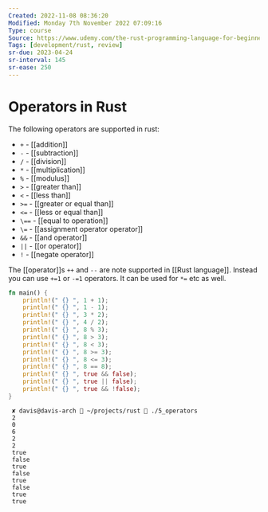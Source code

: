 ```yaml
---
Created: 2022-11-08 08:36:20
Modified: Monday 7th November 2022 07:09:16
Type: course
Source: https://www.udemy.com/the-rust-programming-language-for-beginners/?xref=E0Aed11STH4LPUQvCz0GJFABTmM=
Tags: [development/rust, review]
sr-due: 2023-04-24
sr-interval: 145
sr-ease: 250
---
```


# Operators in Rust

The following operators are supported in rust:

- `+` - [[addition]]
- `-` - [[subtraction]]
- `/` - [[division]]
- `*` - [[multiplication]]
- `%` - [[modulus]]
- `>` - [[greater than]]
- `<` - [[less than]]
- `>=` - [[greater or equal than]]
- `<=` - [[less or equal than]]
- `\==` - [[equal to operation]]
- `\=` - [[assignment operator operator]]
- `&&` - [[and operator]]
- `||` - [[or operator]]
- `!` - [[negate operator]]

The [[operator]]s `++` and `--` are note supported in [[Rust language]]. Instead you can use `+=1` or `-=1` operators. It can be used for `*=` etc as well.

```rust
fn main() {
    println!(" {} ", 1 + 1);
    println!(" {} ", 1 - 1);
    println!(" {} ", 3 * 2);
    println!(" {} ", 4 / 2);
    println!(" {} ", 8 % 3);
    println!(" {} ", 8 > 3);
    println!(" {} ", 8 < 3);
    println!(" {} ", 8 >= 3);
    println!(" {} ", 8 <= 3);
    println!(" {} ", 8 == 8);
    println!(" {} ", true && false);
    println!(" {} ", true || false);
    println!(" {} ", true && !false);
}
```

```
 ✘ davis@davis-arch  ~/projects/rust  ./5_operators 
 2 
 0 
 6 
 2 
 2 
 true 
 false 
 true 
 false 
 true 
 false 
 true 
 true 
```